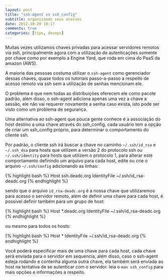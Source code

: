 ```yaml
---
layout: post
title: "ssh-agent vs ssh_config"
subtitle: organizando seus acessos
date: 2012-10-20 18:17
comments: true
categories: [tips, devops]
---
```


Muitas vezes utilizamos chaves privadas para acessar servidores remotos via ssh, principalmente agora com a utilização de autenticações somente por chave como por exemplo a Engine Yard, que roda em cima do PaaS da amazon (AWS).

A maioria das pessoas costuma utilizar o `ssh-agent` como gerenciador dessas chaves, quase todos os tutoriais passo-a-passo a respeito de acesso remoto via ssh sem a utilização de senhas mencionam ele.

O problema é que nem todas as distribuições oferecem ele como pacote padrão, além disso, o ssh-agent adiciona apenas uma vez a chave a sessão, ele não vai requerer novamente a senha caso exista, isto pode ser visto como um problema de segurança.

Uma alternativa ao ssh-agent que pouca gente conhece é a associação do host destino a uma chave através do ssh_config, cada usuário tem a opção de criar um ssh_config próprio, para determinar o comportamento do cliente ssh.

Por padrão, o cliente ssh irá buscar a chave no caminho `~/.ssh/id_rsa` e `~/.ssh_dsa` para hosts que utilizem a versão 2 do protocolo ssh ou `~/.ssh/identity` para hosts que utilizem o protocolo 1, para alterar este comportamento definindo um arquivo para cada host, edite ou crie o arquivo `~/.ssh/config` adicionando as linhas:

{% highlight bash %}
Host ssh.deadc.org
  IdentityFile ~/.ssh/id_rsa-deadc.org
{% endhighlight %}

sendo que o arquivo `id_rsa-deadc.org` é a nossa chave que utilizaremos para acesso o servidor remoto, além de definir uma chave para cada host, é possivel definir também para um grupo de host:

{% highlight bash %}
Host *.deadc.org
  IdentityFile ~/.ssh/id_rsa-deadc.org
{% endhighlight %}

ou mesmo para todos os hosts:

{% highlight bash %}
Host *
  IdentityFile ~/.ssh/id_rsa-deadc.org
{% endhighlight %}

Você poderá especificar mais de uma chave para cada host, cada chave será enviada para o servidor em sequencia, além disso, caso o ssh-agent esteja rodando e contenha alguma outra chave, ela também será enviada ao host na tentativa de se autenticar com o servidor. leia o `man ssh_config` para mais opções e informações a respeito.
